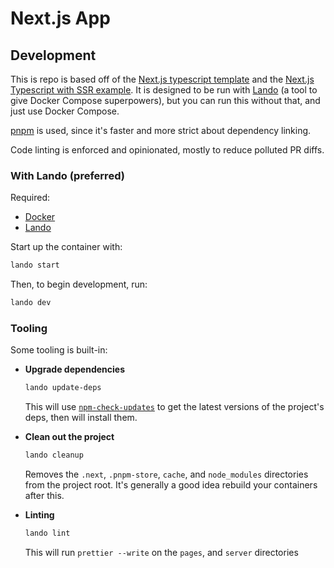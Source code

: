 # Next.js App

## Development

This is repo is based off of the [Next.js typescript template](https://github.com/vercel/next.js/tree/master/packages/create-next-app/templates/typescript) and the [Next.js Typescript with SSR example](https://github.com/vercel/next.js/tree/master/examples/custom-server-typescript). It is designed to be run with [Lando](https://lando.dev) (a tool to give Docker Compose superpowers), but you can run this without that, and just use Docker Compose.

[pnpm](https://pnpm.io) is used, since it's faster and more strict about dependency linking.

Code linting is enforced and opinionated, mostly to reduce polluted PR diffs.

### With Lando (preferred)

Required:

- [Docker](https://docker.com)
- [Lando](https://lando.dev)

Start up the container with:
```bash
lando start
```

Then, to begin development, run:
```bash
lando dev
```

### Tooling

Some tooling is built-in:

-
    **Upgrade dependencies**

    ```bash
    lando update-deps
    ```

    This will use [`npm-check-updates`](https://www.npmjs.com/package/npm-check-updates) to get the latest versions of the project's deps, then will install them.
-
    **Clean out the project**

    ```bash
    lando cleanup
    ```

    Removes the `.next`, `.pnpm-store`, `cache`, and `node_modules` directories from the project root. It's generally a good idea rebuild your containers after this.

-
    **Linting**

    ```bash
    lando lint
    ```

    This will run `prettier --write` on the `pages`, and `server` directories